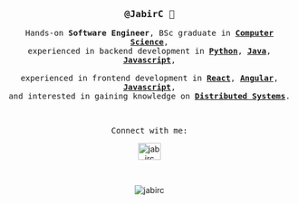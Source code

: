 <!--
**JabirC/JabirC** is a ✨ _special_ ✨ repository because its `README.md` (this file) appears on your GitHub profile.

Here are some ideas to get you started:

- 🔭 I’m currently working on ...
- 🌱 I’m currently learning ...
- 👯 I’m looking to collaborate on ...
- 🤔 I’m looking for help with ...
- 💬 Ask me about ...
- 📫 How to reach me: ...
- 😄 Pronouns: ...
- ⚡ Fun fact: ...
-->

<div align='center'>
  
<h3>
    <samp>
        <strong>@JabirC</strong> 👋
    </samp>
</h3>
<p>
    <samp>
        Hands-on <strong>Software Engineer</strong>, BSc graduate in <strong><a href="https://www.hunter.cuny.edu/csci">Computer Science</a></strong>, <br>
        experienced in backend development in <strong><a href="https://www.python.org">Python</a></strong>,
        <strong><a href="https://dev.java">Java</a></strong>,
        <strong><a href="https://www.javascript.com">Javascript</a></strong>,<br> <br>
        experienced in frontend development in <strong><a href="https://react.dev">React</a></strong>,
        <strong><a href="https://angular.io">Angular</a></strong>,
        <strong><a href="https://www.javascript.com">Javascript</a></strong>,<br> and interested in gaining knowledge on
        <strong><a href="https://www.oreilly.com/library/view/designing-distributed-systems/9781491983638">Distributed Systems</a></strong>.<br>
    </samp>
</p>

<br>

<samp align="center">Connect with me: </samp>
<p align="center">
<a href="https://linkedin.com/in/jabirc" target="blank"><img align="center" src="https://raw.githubusercontent.com/rahuldkjain/github-profile-readme-generator/master/src/images/icons/Social/linked-in-alt.svg" alt="jabirc" height="30" width="40" /></a>
</p>

</div>

<br>


<p align="center"><img align="center" src="https://github-readme-stats.vercel.app/api/top-langs?username=jabirc&show_icons=true&locale=en&layout=compact" alt="jabirc" /></p>
